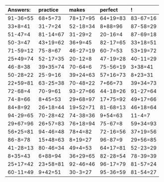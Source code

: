 | Answers: | practice | makes | perfect | ! |
| :--- | :--- | :--- | :--- | :--- |
| 91-36=55 | 68+5=73 | 78+17=95 | 64+19=83 | 83-67=16 | 
| 33+8=41 | 31-7=24 | 52-18=34 | 8+88=96 | 87-58=29 | 
| 51-47=4 | 81-14=67 | 31-29=2 | 20-16=4 | 87-69=18 | 
| 50-3=47 | 43+19=62 | 36+9=45 | 82-17=65 | 33+18=51 | 
| 71-59=12 | 75-8=67 | 46-27=19 | 60-7=53 | 53+19=72 | 
| 25+49=74 | 52-17=35 | 20-12=8 | 47-19=28 | 40-11=29 | 
| 46-8=38 | 39+35=74 | 70-64=6 | 75-56=19 | 3+38=41 | 
| 50-28=22 | 25-9=16 | 39+24=63 | 57+16=73 | 8+23=31 | 
| 22+59=81 | 63-25=38 | 70-48=22 | 7+66=73 | 39+34=73 | 
| 72-68=4 | 70-9=61 | 93-27=66 | 44-18=26 | 91-27=64 | 
| 74-8=66 | 8+45=53 | 29+68=97 | 17+75=92 | 49+17=66 | 
| 84+8=92 | 26+18=44 | 19+52=71 | 81-68=13 | 46+18=64 | 
| 94-29=65 | 70-28=42 | 74-38=36 | 9+54=63 | 11-4=7 | 
| 29+67=96 | 26+57=83 | 76+18=94 | 75-67=8 | 59+34=93 | 
| 56+25=81 | 94-46=48 | 78+4=82 | 72-16=56 | 37+19=56 | 
| 86-8=78 | 15+48=63 | 8+19=27 | 96-87=9 | 29+56=85 | 
| 41-28=13 | 80-46=34 | 49+4=53 | 64+17=81 | 52-23=29 | 
| 8+35=43 | 6+88=94 | 36+29=65 | 82-28=54 | 78-39=39 | 
| 25+17=42 | 23+58=81 | 92-46=46 | 96-17=79 | 81-57=24 | 
| 60-11=49 | 9+42=51 | 30-3=27 | 95-36=59 | 81-54=27 | 
